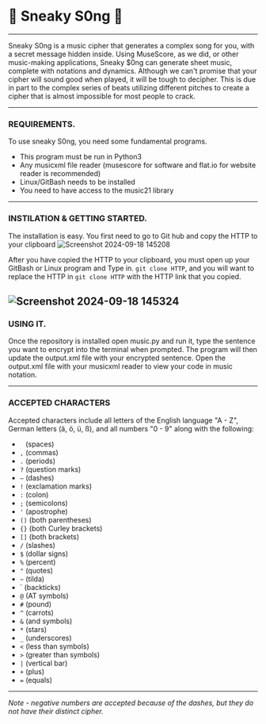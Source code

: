 # 🎵 Sneaky S0ng 🎵
___
Sneaky S0ng is a music cipher that generates a complex song for you, with a secret message hidden inside. Using MuseScore, as we did, or other music-making applications, Sneaky $0ng can generate sheet music, complete with notations and dynamics. 
Although we can't promise that your cipher will sound good when played, it will be tough to decipher. This is due in part to the complex series of beats utilizing different pitches to create a cipher that is almost impossible for most people to crack. 
___
### REQUIREMENTS.         
To use sneaky S0ng, you need some fundamental programs. 
-  This program must be run in Python3
-  Any musicxml file reader (musescore for software and flat.io for website reader is recommended)
-  Linux/GitBash needs to be installed
-  You need to have access to the music21 library
___
### INSTILATION & GETTING STARTED.
The installation is easy. You first need to go to Git hub and copy the HTTP to your clipboard
![Screenshot 2024-09-18 145208](https://github.com/user-attachments/assets/ff9936c8-7add-40c5-9343-f2e9e6407c21)

After you have copied the HTTP to your clipboard, you must open up your GitBash or Linux program and Type in. `git clone HTTP`, and you will want to replace the HTTP in `git clone HTTP` with the HTTP link that you copied.

![Screenshot 2024-09-18 145324](https://github.com/user-attachments/assets/7a45f7c6-d41a-4983-8536-b03010999b23)
---
### USING IT. 
Once the repository is installed open music.py and run it, type the sentence you want to encrypt into the terminal when prompted. The program will then update the output.xml file with your encrypted sentence. Open the output.xml file with your musicxml reader to view your code in music notation.

---
### ACCEPTED CHARACTERS
Accepted characters include all letters of the English language "A - Z", German letters (ä, ö, ü, ß), and all numbers "0 - 9" along with the following: 
- ` ` (spaces)
- `,` (commas)
- `.` (periods)
- `?` (question marks)
- `—` (dashes)
- `!` (exclamation marks)
- `:` (colon)
- `;` (semicolons)
- `'` (apostrophe)
- `()` (both parentheses)
- `{}` (both Curley brackets)
- `[]` (both brackets)
- `/` (slashes)
- `$` (dollar signs)
- `%` (percent)
- `"` (quotes)
- `~` (tilda)
-  ` (backticks)
- `@` (AT symbols)
- `#` (pound)
- `^` (carrots)
- `&` (and symbols)
- `*` (stars)
- `_` (underscores)
- `<` (less than symbols)
- `>` (greater than symbols)
- `|` (vertical bar)
- `+` (plus)
- `=` (equals)
---
  *Note - negative numbers are accepted because of the dashes, but they do not have their distinct cipher.*
